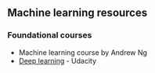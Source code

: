 ## Machine learning resources

### Foundational courses
* Machine learning course by Andrew Ng
* [Deep learning](https://classroom.udacity.com/courses/ud730) - Udacity
